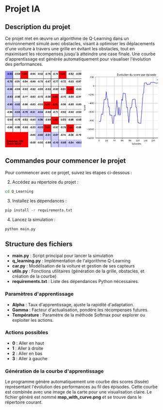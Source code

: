 # Projet IA

## Description du projet 

Ce projet met en œuvre un algorithme de Q-Learning dans un environnement simulé avec obstacles, visant à optimiser les déplacements d'une voiture à travers une grille en évitant les obstacles, tout en maximisant les récompenses jusqu'à atteindre une case finale. Une courbe d'apprentissage est générée automatiquement pour visualiser l'évolution des performances.

![Description de l’image](map_with_curve.png)


## Commandes pour commencer le projet

Pour commencer avec ce projet, suivez les étapes ci-dessous :


2. Accédez au répertoire du projet :

```sh
cd Q_Learning
```

3. Installez les dépendances :

```sh
pip install -r requirements.txt
```

4. Lancez la simulation :

```sh
python main.py
```
## Structure des fichiers

- **main.py** : Script principal pour lancer la simulation
- **q_learning.py** : Implémentation de l'algorithme Q-Learning
- **car.py** : Modélisation de la voiture et gestion de ses capteurs
- **utils.py** : Fonctions utilitaires (génération de la grille, obstacles, et création de la courbe)
- **requirements.txt** : Liste des dépendances Python nécessaires.

### Paramètres d'apprentissage

- **Alpha** : Taux d'apprentissage, ajuste la rapidité d'adaptation.
- **Gamma** : Facteur d'actualisation, pondère les récompenses futures.
- **Température** : Paramètre de la méthode Softmax pour explorer ou exploiter les actions.

### Actions possibles

- **0** : Aller en haut
- **1** : Aller à droite
- **2** : Aller en bas
- **3** : Aller à gauche

### Génération de la courbe d'apprentissage

Le programme génère automatiquement une courbe des scores (lissée) représentant l'évolution des performances au fil des épisodes. Cette courbe est combinée avec une image de la carte pour une visualisation claire. Le fichier généré est nommé **map_with_curve.png** et se trouve dans le répertoire courant.




